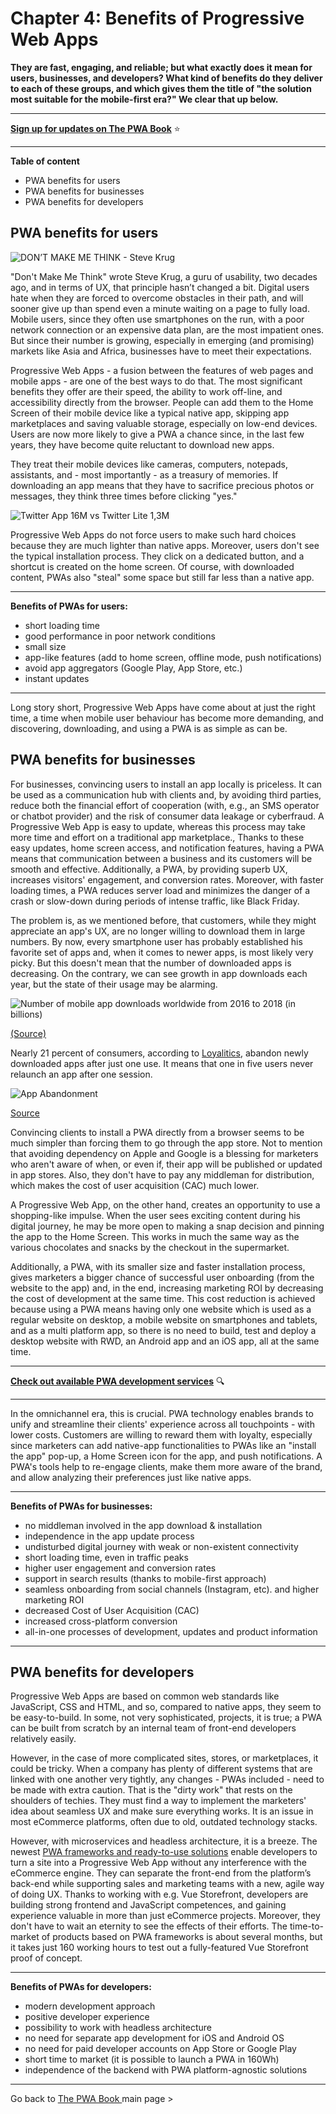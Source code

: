 # Chapter 4: Benefits of Progressive Web Apps

**They are fast, engaging, and reliable; but what exactly does it mean for users, businesses, and developers? What kind of benefits do they deliver to each of these groups, and which gives them the title of "the solution most suitable for the mobile-first era?" We clear that up below.**

------

**[Sign up for updates on The PWA Book](https://divante.com/pwabook#form)** ⭐️   

------
 
**Table of content**

- PWA benefits for users
- PWA benefits for businesses
- PWA benefits for developers


## PWA benefits for users

![DON’T MAKE ME THINK - Steve Krug](/pwabook/chapter/assets/Chapter_4.png)

 "Don't Make Me Think" wrote Steve Krug, a guru of usability, two decades ago, and in terms of UX, that principle hasn’t changed a bit. Digital users hate when they are forced to overcome obstacles in their path, and will sooner give up than spend even a minute waiting on a page to fully load. Mobile users, since they often use smartphones on the run, with a poor network connection or an expensive data plan, are the most impatient ones. But since their number is growing, especially in emerging (and promising) markets like Asia and Africa, businesses have to meet their expectations.

Progressive Web Apps - a fusion between the features of web pages and mobile apps - are one of the best ways to do that. The most significant benefits they offer are their speed, the ability to work off-line, and accessibility directly from the browser. People can add them to the Home Screen of their mobile device like a typical native app, skipping app marketplaces and saving valuable storage, especially on low-end devices. Users are now more likely to give a PWA a chance since, in the last few years, they have become quite reluctant to download new apps.

They treat their mobile devices like cameras, computers, notepads, assistants, and - most importantly - as a treasury of memories. If downloading an app means that they have to sacrifice precious photos or messages, they think three times before clicking "yes."

![Twitter App 16M vs Twitter Lite 1,3M](/pwabook/chapter/assets/Chapter_4.1.png)  

Progressive Web Apps do not force users to make such hard choices because they are much lighter than native apps. Moreover, users don't see the typical installation process. They click on a dedicated button, and a shortcut is created on the home screen. Of course, with downloaded content, PWAs also "steal" some space but still far less than a native app.

----

**Benefits of PWAs for users:**

-   short loading time
-   good performance in poor network conditions
-   small size
-   app-like features (add to home screen, offline mode, push notifications)
-   avoid app aggregators (Google Play, App Store, etc.)
-   instant updates
    
----

Long story short, Progressive Web Apps have come about at just the right time, a time when mobile user behaviour has become more demanding, and discovering, downloading, and using a PWA is as simple as can be.

## PWA benefits for businesses

For businesses, convincing users to install an app locally is priceless. It can be used as a communication hub with clients and, by avoiding third parties, reduce both the financial effort of cooperation (with, e.g., an SMS operator or chatbot provider) and the risk of consumer data leakage or cyberfraud. A Progressive Web App is easy to update, whereas this process may take more time and effort on a traditional app marketplace., Thanks to these easy updates, home screen access, and notification features, having a PWA means that communication between a business and its customers will be smooth and effective. Additionally, a PWA, by providing superb UX, increases visitors' engagement, and conversion rates. Moreover, with faster loading times, a PWA reduces server load and minimizes the danger of a crash or slow-down during periods of intense traffic, like Black Friday.

The problem is, as we mentioned before, that customers, while they might appreciate an app's UX, are no longer willing to download them in large numbers. By now, every smartphone user has probably established his favorite set of apps and, when it comes to newer apps, is most likely very picky. But this doesn't mean that the number of downloaded apps is decreasing. On the contrary, we can see growth in app downloads each year, but the state of their usage may be alarming.

  
![Number of mobile app downloads worldwide from 2016 to 2018 (in billions)](/pwabook/chapter/assets/Chapter_4.2.png)

[(Source)](https://www.statista.com/statistics/271644/worldwide-free-and-paid-mobile-app-store-downloads/)

  

Nearly 21 percent of consumers, according to [Loyalitics](http://info.localytics.com/blog/21-percent-of-users-abandon-apps-after-one-use), abandon newly downloaded apps after just one use. It means that one in five users never relaunch an app after one session.

  

![App Abandonment](/pwabook/chapter/assets/Chapter_4.3.png)

[Source](http://info.localytics.com/blog/21-percent-of-users-abandon-apps-after-one-use)

  

Convincing clients to install a PWA directly from a browser seems to be much simpler than forcing them to go through the app store. Not to mention that avoiding dependency on Apple and Google is a blessing for marketers who aren't aware of when, or even if, their app will be published or updated in app stores. Also, they don't have to pay any middleman for distribution, which makes the cost of user acquisition (CAC) much lower.

  

A Progressive Web App, on the other hand, creates an opportunity to use a shopping-like impulse. When the user sees exciting content during his digital journey, he may be more open to making a snap decision and pinning the app to the Home Screen. This works in much the same way as the various chocolates and snacks by the checkout in the supermarket.

  

Additionally, a PWA, with its smaller size and faster installation process, gives marketers a bigger chance of successful user onboarding (from the website to the app) and, in the end, increasing marketing ROI by decreasing the cost of development at the same time. This cost reduction is achieved because using a PWA means having only one website which is used as a regular website on desktop, a mobile website on smartphones and tablets, and as a multi platform app, so there is no need to build, test and deploy a desktop website with RWD, an Android app and an iOS app, all at the same time.

---

 **[Check out available PWA development services](https://divante.com/services/progressive-web-apps)** 🔍

---
In the omnichannel era, this is crucial. PWA technology enables brands to unify and streamline their clients' experience across all touchpoints - with lower costs. Customers are willing to reward them with loyalty, especially since marketers can add native-app functionalities to PWAs like an "install the app" pop-up, a Home Screen icon for the app, and push notifications. A PWA's tools help to re-engage clients, make them more aware of the brand, and allow analyzing their preferences just like native apps.

  
----

**Benefits of PWAs for businesses:**

-   no middleman involved in the app download & installation
-   independence in the app update process
-   undisturbed digital journey with weak or non-existent connectivity
-   short loading time, even in traffic peaks
-   higher user engagement and conversion rates
-   support in search results (thanks to mobile-first approach)
-   seamless onboarding from social channels (Instagram, etc). and higher marketing ROI
-   decreased Cost of User Acquisition (CAC)
-   increased cross-platform conversion
-   all-in-one processes of development, updates and product information
    
----
  

## PWA benefits for developers

Progressive Web Apps are based on common web standards like JavaScript, CSS and HTML, and so, compared to native apps, they seem to be easy-to-build. In some, not very sophisticated, projects, it is true; a PWA can be built from scratch by an internal team of front-end developers relatively easily.

However, in the case of more complicated sites, stores, or marketplaces, it could be tricky. When a company has plenty of different systems that are linked with one another very tightly, any changes - PWAs included - need to be made with extra caution. That is the "dirty work" that rests on the shoulders of techies. They must find a way to implement the marketers' idea about seamless UX and make sure everything works. It is an issue in most eCommerce platforms, often due to old, outdated technology stacks.

However, with microservices and headless architecture, it is a breeze. The newest [PWA frameworks and ready-to-use solutions](https://divante.com/blog/pwa-solutions-for-ecommerce-comparison/) enable developers to turn a site into a Progressive Web App without any interference with the eCommerce engine. They can separate the front-end from the platform’s back-end while supporting sales and marketing teams with a new, agile way of doing UX. Thanks to working with e.g. Vue Storefront, developers are building strong frontend and JavaScript competences, and gaining experience valuable in more than just eCommerce projects. Moreover, they don't have to wait an eternity to see the effects of their efforts. The time-to-market of products based on PWA frameworks is about several months, but it takes just 160 working hours to test out a fully-featured Vue Storefront proof of concept.

  
----
 

**Benefits of PWAs for developers:**

-   modern development approach
-   positive developer experience
-   possibility to work with headless architecture
-   no need for separate app development for iOS and Android OS
-   no need for paid developer accounts on App Store or Google Play
-   short time to market (it is possible to launch a PWA in 160Wh)
-   independence of the backend with PWA platform-agnostic solutions
    

---
Go back to [The PWA Book ](https://divante.com/pwabook) main page >
